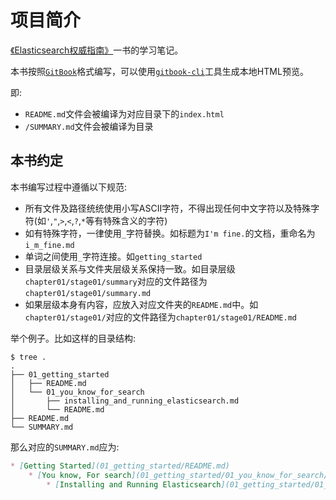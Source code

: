 # 项目简介
[《Elasticsearch权威指南》](https://www.elastic.co/guide/en/elasticsearch/guide/current/index.html)一书的学习笔记。

本书按照[`GitBook`](https://www.gitbook.com/)格式编写，可以使用[`gitbook-cli`](https://github.com/GitbookIO/gitbook-cli)工具生成本地HTML预览。

即:
- `README.md`文件会被编译为对应目录下的`index.html`
- `/SUMMARY.md`文件会被编译为目录

## 本书约定
本书编写过程中遵循以下规范:
- 所有文件及路径统统使用小写ASCII字符，不得出现任何中文字符以及特殊字符(如`'`,`"`,`>`,`<`,`?`,`*`等有特殊含义的字符)
- 如有特殊字符，一律使用`_`字符替换。如标题为`I'm fine.`的文档，重命名为`i_m_fine.md`
- 单词之间使用`_`字符连接。如`getting_started`
- 目录层级关系与文件夹层级关系保持一致。如目录层级`chapter01/stage01/summary`对应的文件路径为`chapter01/stage01/summary.md`
- 如果层级本身有内容，应放入对应文件夹的`README.md`中。如`chapter01/stage01/`对应的文件路径为`chapter01/stage01/README.md`

举个例子。比如这样的目录结构:
```
$ tree .
.
├── 01_getting_started
│   ├── README.md
│   └── 01_you_know_for_search
│       ├── installing_and_running_elasticsearch.md
│       └── README.md
├── README.md
└── SUMMARY.md
```

那么对应的`SUMMARY.md`应为:

```markdown
* [Getting Started](01_getting_started/README.md)
    * [You know, For search](01_getting_started/01_you_know_for_search/README.md)
        * [Installing and Running Elasticsearch](01_getting_started/01_you_know_for_search/installing_and_running_elasticsearch.md)
```
